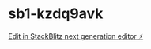# sb1-kzdq9avk

[Edit in StackBlitz next generation editor ⚡️](https://stackblitz.com/~/github.com/sanj742/sb1-kzdq9avk)